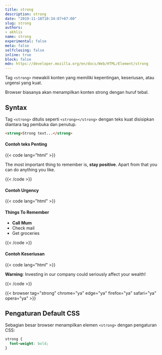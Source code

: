 ```yaml
---
title: strong
description: strong
date: "2019-11-18T10:34:07+07:00"
slug: strong
authors:
- akhlis
name: strong
experimental: false
meta: false
selfclosing: false
inline: true
block: false
mdn: https://developer.mozilla.org/en/docs/Web/HTML/Element/strong
---
```


Tag `<strong>` mewakili konten yang memiliki kepentingan, keseriusan, atau urgensi yang kuat.

Browser biasanya akan menampilkan konten strong dengan huruf tebal.

## Syntax

Tag `<strong>` ditulis seperti `<strong></strong>` dengan teks kuat disisipkan diantara tag pembuka dan penutup.

```html
<strong>Strong text...</strong>
```

#### Contoh teks Penting

{{< code lang="html" >}}
<p>The most important thing to remember is, <strong>stay positive</strong>. Apart from that you can do anything you like.</p>
{{< /code >}}

#### Contoh Urgency

{{< code lang="html" >}}
<h4>Things To Remember</h4>
<ul>
  <li><strong>Call Mum</strong></li>
  <li>Check mail</li>
  <li>Get groceries</li>
</ul>
{{< /code >}}

#### Contoh Keseriusan

{{< code lang="html" >}}
<p><strong>Warning</strong>: Investing in our company could seriously affect your wealth!</p>
{{< /code >}}

{{< browser tag="strong" chrome="ya" edge="ya" firefox="ya" safari="ya" opera="ya" >}}

## Pengaturan Default CSS

Sebagian besar browser menampilkan elemen `<strong>` dengan pengaturan CSS:

```css
strong {
  font-weight: bold;
}
```